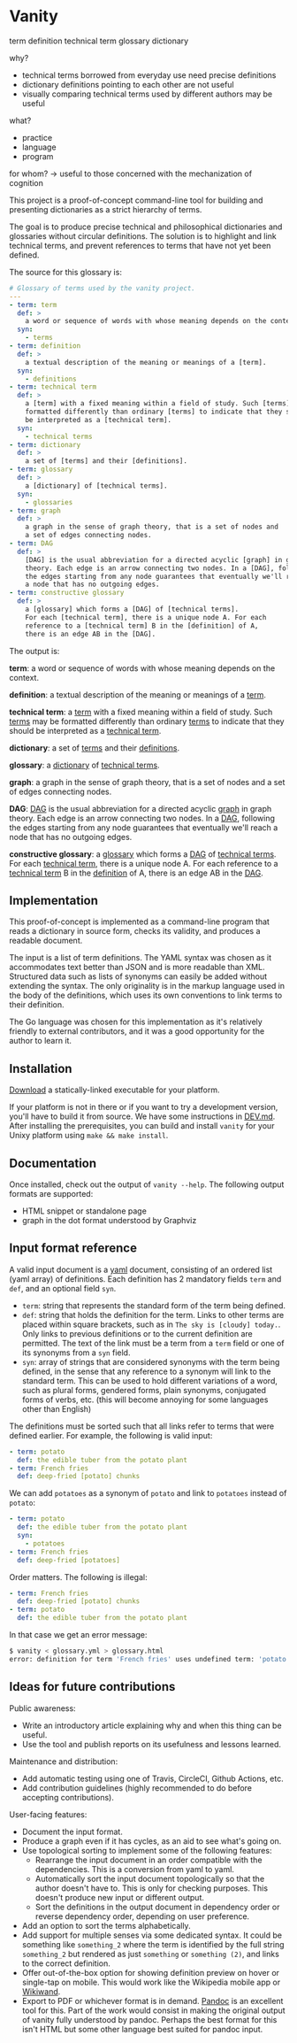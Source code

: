 Vanity
==

term
definition
technical term
glossary
dictionary

why?
- technical terms borrowed from everyday use need precise definitions
- dictionary definitions pointing to each other are not useful
- visually comparing technical terms used by different authors may be
  useful

what?
- practice
- language
- program

for whom?
-> useful to those concerned with the mechanization of cognition

This project is a proof-of-concept command-line tool for building and
presenting dictionaries as a strict hierarchy of terms.

The goal is to produce precise technical and philosophical dictionaries and
glossaries without circular definitions. The solution is to highlight
and link technical terms, and prevent references to terms that have not
yet been defined.

The source for this glossary is:

```yaml
# Glossary of terms used by the vanity project.
---
- term: term
  def: >
    a word or sequence of words with whose meaning depends on the context.
  syn:
    - terms
- term: definition
  def: >
    a textual description of the meaning or meanings of a [term].
  syn:
    - definitions
- term: technical term
  def: >
    a [term] with a fixed meaning within a field of study. Such [terms] may be
    formatted differently than ordinary [terms] to indicate that they should
    be interpreted as a [technical term].
  syn:
    - technical terms
- term: dictionary
  def: >
    a set of [terms] and their [definitions].
- term: glossary
  def: >
    a [dictionary] of [technical terms].
  syn:
    - glossaries
- term: graph
  def: >
    a graph in the sense of graph theory, that is a set of nodes and
    a set of edges connecting nodes.
- term: DAG
  def: >
    [DAG] is the usual abbreviation for a directed acyclic [graph] in graph
    theory. Each edge is an arrow connecting two nodes. In a [DAG], following
    the edges starting from any node guarantees that eventually we'll reach
    a node that has no outgoing edges.
- term: constructive glossary
  def: >
    a [glossary] which forms a [DAG] of [technical terms].
    For each [technical term], there is a unique node A. For each
    reference to a [technical term] B in the [definition] of A,
    there is an edge AB in the [DAG].
```

The output is:

<p class="vanity-def">
  <a name="vanity-7465726d"></a><strong class="vanity-term">term</strong>:
  <span class="vanity-contents">a word or sequence of words with whose meaning depends on the context.
</span>
</p>

<p class="vanity-def">
  <a name="vanity-646566696e6974696f6e"></a><strong class="vanity-term">definition</strong>:
  <span class="vanity-contents">a textual description of the meaning or meanings of a <a href="#vanity-7465726d" class="vanity-term-link">term</a>.
</span>
</p>

<p class="vanity-def">
  <a name="vanity-746563686e6963616c207465726d"></a><strong class="vanity-term">technical term</strong>:
  <span class="vanity-contents">a <a href="#vanity-7465726d" class="vanity-term-link">term</a> with a fixed meaning within a field of study. Such <a href="#vanity-7465726d" class="vanity-term-link">terms</a> may be formatted differently than ordinary <a href="#vanity-7465726d" class="vanity-term-link">terms</a> to indicate that they should be interpreted as a <a href="#vanity-746563686e6963616c207465726d" class="vanity-term-link">technical term</a>.
</span>
</p>

<p class="vanity-def">
  <a name="vanity-64696374696f6e617279"></a><strong class="vanity-term">dictionary</strong>:
  <span class="vanity-contents">a set of <a href="#vanity-7465726d" class="vanity-term-link">terms</a> and their <a href="#vanity-646566696e6974696f6e" class="vanity-term-link">definitions</a>.
</span>
</p>

<p class="vanity-def">
  <a name="vanity-676c6f7373617279"></a><strong class="vanity-term">glossary</strong>:
  <span class="vanity-contents">a <a href="#vanity-64696374696f6e617279" class="vanity-term-link">dictionary</a> of <a href="#vanity-746563686e6963616c207465726d" class="vanity-term-link">technical terms</a>.
</span>
</p>

<p class="vanity-def">
  <a name="vanity-6772617068"></a><strong class="vanity-term">graph</strong>:
  <span class="vanity-contents">a graph in the sense of graph theory, that is a set of nodes and a set of edges connecting nodes.
</span>
</p>

<p class="vanity-def">
  <a name="vanity-444147"></a><strong class="vanity-term">DAG</strong>:
  <span class="vanity-contents"><a href="#vanity-444147" class="vanity-term-link">DAG</a> is the usual abbreviation for a directed acyclic <a href="#vanity-6772617068" class="vanity-term-link">graph</a> in graph theory. Each edge is an arrow connecting two nodes. In a <a href="#vanity-444147" class="vanity-term-link">DAG</a>, following the edges starting from any node guarantees that eventually we&#39;ll reach a node that has no outgoing edges.
</span>
</p>

<p class="vanity-def">
  <a name="vanity-636f6e73747275637469766520676c6f7373617279"></a><strong class="vanity-term">constructive glossary</strong>:
  <span class="vanity-contents">a <a href="#vanity-676c6f7373617279" class="vanity-term-link">glossary</a> which forms a <a href="#vanity-444147" class="vanity-term-link">DAG</a> of <a href="#vanity-746563686e6963616c207465726d" class="vanity-term-link">technical terms</a>. For each <a href="#vanity-746563686e6963616c207465726d" class="vanity-term-link">technical term</a>, there is a unique node A. For each reference to a <a href="#vanity-746563686e6963616c207465726d" class="vanity-term-link">technical term</a> B in the <a href="#vanity-646566696e6974696f6e" class="vanity-term-link">definition</a> of A, there is an edge AB in the <a href="#vanity-444147" class="vanity-term-link">DAG</a>.
</span>
</p>


Implementation
--

This proof-of-concept is implemented as a command-line program that
reads a dictionary in source form, checks its validity, and produces a
readable document.

The input is a list of term definitions. The YAML syntax was chosen as
it accommodates text better than JSON and is more readable than
XML. Structured data such as lists of synonyms can easily be added
without extending the syntax. The only originality is in the markup
language used in the body of the definitions, which uses its own
conventions to link terms to their definition.

The Go language was chosen for this implementation as it's relatively
friendly to external contributors, and it was a good opportunity for
the author to learn it.

Installation
--

[Download](https://github.com/mjambon/vanity/releases) a
statically-linked executable for your platform.

If your platform is not in there or if you want to try a development
version, you'll have to build it from source. We have some
instructions in [DEV.md](DEV.md). After installing the prerequisites,
you can build and install `vanity` for your Unixy platform using
`make && make install`.

Documentation
--

Once installed, check out the output of `vanity --help`.
The following output formats are supported:

* HTML snippet or standalone page
* graph in the dot format understood by Graphviz

Input format reference
--

A valid input document is a [yaml](https://yaml.org/) document,
consisting of an ordered list (yaml array) of definitions. Each
definition has 2 mandatory fields `term` and `def`, and an optional
field `syn`.

* `term`: string that represents the standard form of the term being
  defined.
* `def`: string that holds the definition for the term. Links to other
  terms are placed within square brackets, such as in
  `The sky is [cloudy] today.`. Only links to previous definitions
  or to the current definition are permitted. The text of the link must
  be a term from a `term` field or one of its synonyms from a `syn`
  field.
* `syn`: array of strings that are considered synonyms with the term
  being defined, in the sense that any reference to a synonym will
  link to the standard term. This can be used to hold different
  variations of a word, such as plural forms, gendered forms, plain
  synonyms, conjugated forms of verbs, etc. (this will become annoying
  for some languages other than English)

The definitions must be sorted such that all links refer to terms that
were defined earlier. For example, the following is valid input:

```yaml
- term: potato
  def: the edible tuber from the potato plant
- term: French fries
  def: deep-fried [potato] chunks
```

We can add `potatoes` as a synonym of `potato` and link to `potatoes`
instead of `potato`:

```yaml
- term: potato
  def: the edible tuber from the potato plant
  syn:
    - potatoes
- term: French fries
  def: deep-fried [potatoes]
```

Order matters. The following is illegal:

```yaml
- term: French fries
  def: deep-fried [potato] chunks
- term: potato
  def: the edible tuber from the potato plant
```

In that case we get an error message:
```sh
$ vanity < glossary.yml > glossary.html
error: definition for term 'French fries' uses undefined term: 'potato'.
```

Ideas for future contributions
--

Public awareness:
* Write an introductory article explaining why and when this thing can
  be useful.
* Use the tool and publish reports on its usefulness and lessons
  learned.

Maintenance and distribution:
* Add automatic testing using one of Travis, CircleCI, Github Actions,
  etc.
* Add contribution guidelines (highly recommended to do before
  accepting contributions).

User-facing features:
* Document the input format.
* Produce a graph even if it has cycles, as an aid to see what's going
  on.
* Use topological sorting to implement some of the following features:
  - Rearrange the input document in an order compatible with the
    dependencies. This is a conversion from yaml to yaml.
  - Automatically sort the input document topologically so that the
    author doesn't have to. This is only for checking purposes.
    This doesn't produce new input or different output.
  - Sort the definitions in the output document in dependency order
    or reverse dependency order, depending on user preference.
* Add an option to sort the terms alphabetically.
* Add support for multiple senses via some dedicated syntax. It could
  be something like `something_2` where the term is identified by the
  full string `something_2` but rendered as just `something` or
  `something (2)`, and links to the correct definition.
* Offer out-of-the-box option for showing definition preview on hover
  or single-tap on mobile. This would work like the Wikipedia mobile
  app or [Wikiwand](https://www.wikiwand.com/en/Hippopotamus).
* Export to PDF or whichever format is in
  demand. [Pandoc](https://pandoc.org/) is an excellent tool for
  this. Part of the work would consist in making the original output
  of vanity fully understood by pandoc. Perhaps the best format for
  this isn't HTML but some other language best suited for pandoc input.
